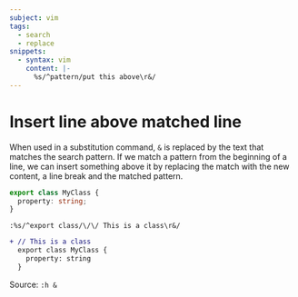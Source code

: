 ```yaml
---
subject: vim
tags:
  - search
  - replace
snippets:
  - syntax: vim
    content: |-
      %s/^pattern/put this above\r&/
---
```


# Insert line above matched line

When used in a substitution command, `&` is replaced by the text that matches
the search pattern. If we match a pattern from the beginning of a line, we can
insert something above it by replacing the match with the new content, a line
break and the matched pattern.

```ts
export class MyClass {
  property: string;
}
```

```vim
:%s/^export class/\/\/ This is a class\r&/
```

```diff
+ // This is a class
  export class MyClass {
    property: string
  }
```

Source: `:h &`
